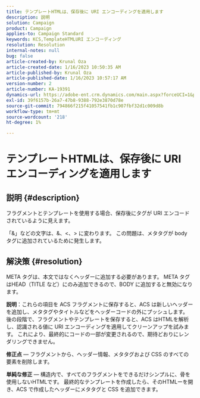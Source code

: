 ```yaml
---
title: テンプレートHTMLは、保存後に URI エンコーディングを適用します
description: 説明
solution: Campaign
product: Campaign
applies-to: Campaign Standard
keywords: KCS,TemplateHTMLURI エンコーディング
resolution: Resolution
internal-notes: null
bug: false
article-created-by: Krunal Oza
article-created-date: 1/16/2023 10:50:35 AM
article-published-by: Krunal Oza
article-published-date: 1/16/2023 10:57:17 AM
version-number: 2
article-number: KA-19391
dynamics-url: https://adobe-ent.crm.dynamics.com/main.aspx?forceUCI=1&pagetype=entityrecord&etn=knowledgearticle&id=7f34e194-8b95-ed11-aad1-6045bd006793
exl-id: 39f6157b-26a7-47b8-9388-792e3870d78e
source-git-commit: 794866f215f41057541fb1c907fbf32d1c009d8b
workflow-type: tm+mt
source-wordcount: '218'
ht-degree: 1%

---
```


# テンプレートHTMLは、保存後に URI エンコーディングを適用します

## 説明 {#description}


フラグメントとテンプレートを使用する場合、保存後にタグが URI エンコードされているように見えます。

「&amp;」などの文字は、&amp;、&lt;、> に変わります。 この問題は、メタタグが body タグに追加されているために発生します。


## 解決策 {#resolution}


META タグは、本文ではなくヘッダーに追加する必要があります。 META タグはHEAD（TITLE など）にのみ追加できるので、BODY に追加すると無効になります。

<b>説明</b>：これらの項目を ACS フラグメントに保存すると、ACS は新しいヘッダーを追加し、メタタグやタイトルなどをヘッダーコードの外にプッシュします。 後の段階で、フラグメントやテンプレートを保存すると、ACS はHTMLを解析し、認識される値に URI エンコーディングを適用してクリーンアップを試みます。 これにより、最終的にコードの一部が変更されるので、期待どおりにレンダリングできません。

<b>修正点</b>  — フラグメントから、ヘッダー情報、メタタグおよび CSS のすべての要素を削除します。

<b>単純な修正</b>  — 構造内で、すべてのフラグメントをできるだけシンプルに、骨を使用しないHTMLです。 最終的なテンプレートを作成したら、そのHTMLーを開き、ACS で作成したヘッダーにメタタグと CSS を追加できます。
